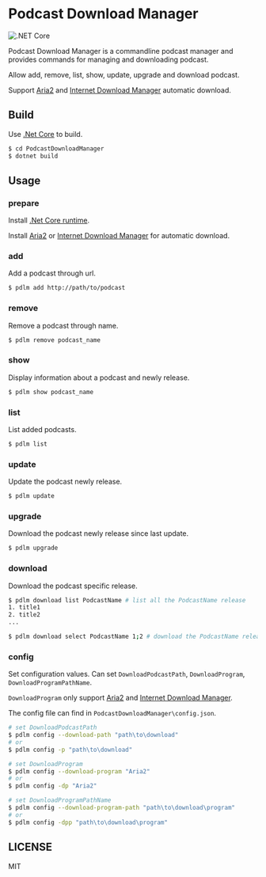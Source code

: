 # Podcast Download Manager

![.NET Core](https://github.com/ZhukovWang/PodcastDownloadManager/workflows/.NET%20Core/badge.svg)

Podcast Download Manager is a commandline podcast manager and provides commands for managing and downloading podcast.

Allow add, remove, list, show, update, upgrade and download podcast.

Support [Aria2](https://aria2.github.io/) and [Internet Download Manager](http://www.internetdownloadmanager.com/) automatic download.

## Build

Use [.Net Core](https://dotnet.microsoft.com/) to build.

```bash
$ cd PodcastDownloadManager
$ dotnet build
```

## Usage

### prepare

Install [.Net Core runtime](https://dotnet.microsoft.com/).

Install [Aria2](https://aria2.github.io/) or [Internet Download Manager](http://www.internetdownloadmanager.com/) for automatic download.

### add

Add a podcast through url.

```bash
$ pdlm add http://path/to/podcast
```

### remove

Remove a podcast through name.

```bash
$ pdlm remove podcast_name
```

### show

Display information about a podcast and newly release.

```bash
$ pdlm show podcast_name
```

### list

List added podcasts.

```bash
$ pdlm list
```

### update

Update the podcast newly release.

```bash
$ pdlm update
```

### upgrade

Download the podcast newly release since last update.

```bash
$ pdlm upgrade
```

### download

Download the podcast specific release.

```bash
$ pdlm download list PodcastName # list all the PodcastName release
1. title1
2. title2
...

$ pdlm download select PodcastName 1;2 # download the PodcastName release no.1 and no.2
```

### config

Set configuration values. Can set `DownloadPodcastPath`, `DownloadProgram`, `DownloadProgramPathName`.

`DownloadProgram` only support [Aria2](https://aria2.github.io/) and [Internet Download Manager](http://www.internetdownloadmanager.com/).

The config file can find in `PodcastDownloadManager\config.json`.

```bash
# set DownloadPodcastPath
$ pdlm config --download-path "path\to\download"
# or
$ pdlm config -p "path\to\download"

# set DownloadProgram
$ pdlm config --download-program "Aria2"
# or
$ pdlm config -dp "Aria2"

# set DownloadProgramPathName
$ pdlm config --download-program-path "path\to\download\program"
# or
$ pdlm config -dpp "path\to\download\program"
```

## LICENSE

MIT
